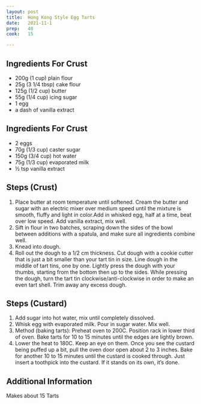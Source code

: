 ```yaml
---
layout: post
title:  Hong Kong Style Egg Tarts
date:   2021-11-1
prep:   40
cook:   15

---
```


## Ingredients For Crust 

- 200g (1 cup) plain flour
- 25g (3 1/4 tbsp) cake flour
- 125g (1/2 cup) butter
- 55g (1/4 cup) icing sugar
- 1 egg
- a dash of vanilla extract

## Ingredients For Crust

- 2 eggs
- 70g (1/3 cup) caster sugar
- 150g (3/4 cup) hot water
- 75g (1/3 cup) evaporated milk
- ½ tsp vanilla extract

## Steps (Crust)
1. Place butter at room temperature until softened. Cream the butter and sugar with an electric mixer over medium speed until the mixture is smooth, fluffy and light in color.Add in whisked egg, half at a time, beat over low speed. Add vanilla extract, mix well.
2. Sift in flour in two batches, scraping down the sides of the bowl between additions with a spatula, and make sure all ingredients combine well.
3. Knead into dough.
4. Roll out the dough to a 1/2 cm thickness. Cut dough with a cookie cutter that is just a bit smaller than your tart tin in size. Line dough in the middle of tart tins, one by one. Lightly press the dough with your thumbs, starting from the bottom then up to the sides. While pressing the dough, turn the tart tin clockwise/anti-clockwise in order to make an even tart shell. Trim away any excess dough.

## Steps (Custard)
1. Add sugar into hot water, mix until completely dissolved.
2. Whisk egg with evaporated milk. Pour in sugar water. Mix well.
3. Method (baking tarts): Preheat oven to 200C. Position rack in lower third of oven. Bake tarts for 10 to 15 minutes until the edges are lightly brown.
4. Lower the heat to 180C. Keep an eye on them. Once you see the custard being puffed up a bit, pull the oven door open about 2 to 3 inches. Bake for another 10 to 15 minutes until the custard is cooked through. Just insert a toothpick into the custard. If it stands on its own, it’s done.

## Additional Information
Makes about 15 Tarts 
